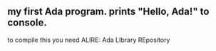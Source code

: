 ## my first Ada program. prints "Hello, Ada!" to console.


to compile this you need ALIRE: Ada LIbrary REpository
